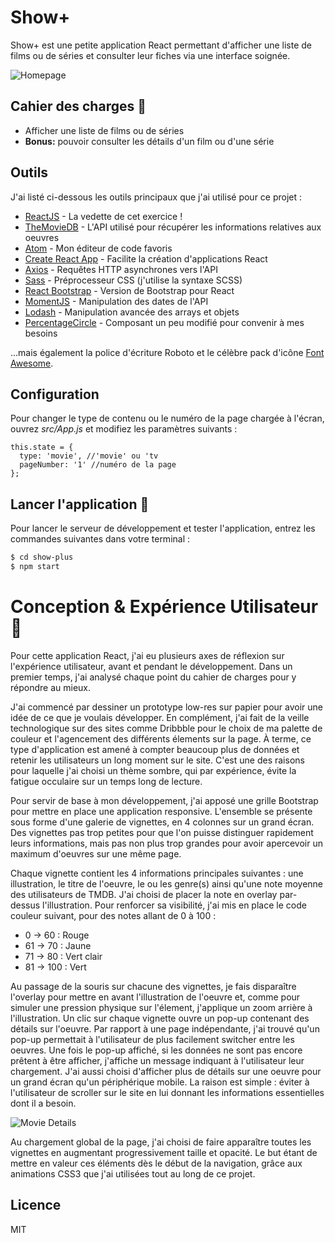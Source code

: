 # Show+

Show+ est une petite application React permettant d'afficher une liste de films ou de séries et consulter leur fiches via une interface soignée.

![Homepage](https://i.imgur.com/EtW2Dzr.jpg)

## Cahier des charges :construction:

  - Afficher une liste de films ou de séries
  - **Bonus:** pouvoir consulter les détails d'un film ou d'une série

## Outils

J'ai listé ci-dessous les outils principaux que j'ai utilisé pour ce projet :

* [ReactJS] - La vedette de cet exercice !
* [TheMovieDB](https://developers.themoviedb.org/3/) - L'API utilisé pour récupérer les informations relatives aux oeuvres
* [Atom] - Mon éditeur de code favoris
* [Create React App] - Facilite la création d'applications React
* [Axios] - Requêtes HTTP asynchrones vers l'API
* [Sass] - Préprocesseur CSS (j'utilise la syntaxe SCSS)
* [React Bootstrap] - Version de Bootstrap pour React
* [MomentJS] - Manipulation des dates de l'API
* [Lodash] - Manipulation avancée des arrays et objets
* [PercentageCircle] - Composant un peu modifié pour convenir à mes besoins

...mais également la police d'écriture Roboto et le célèbre pack d'icône [Font Awesome][Font Awesome].

## Configuration

Pour changer le type de contenu ou le numéro de la page chargée à l'écran, ouvrez *src/App.js* et modifiez les paramètres suivants :

    this.state = {
      type: 'movie', //'movie' ou 'tv
      pageNumber: '1' //numéro de la page
    };

## Lancer l'application :rocket:

Pour lancer le serveur de développement et tester l'application, entrez les commandes suivantes dans votre terminal :

```sh
$ cd show-plus
$ npm start
```

# Conception & Expérience Utilisateur :art:

Pour cette application React, j'ai eu plusieurs axes de réflexion sur l'expérience utilisateur, avant et pendant le développement. Dans un premier temps, j'ai analysé chaque point du cahier de charges pour y répondre au mieux.

J'ai commencé par dessiner un prototype low-res sur papier pour avoir une idée de ce que je voulais développer. En complément, j'ai fait de la veille technologique sur des sites comme Dribbble pour le choix de ma palette de couleur et l'agencement des différents élements sur la page. À terme, ce type d'application est amené à compter beaucoup plus de données et retenir les utilisateurs un long moment sur le site. C'est une des raisons pour laquelle j'ai choisi un thème sombre, qui par expérience, évite la fatigue occulaire sur un temps long de lecture.

Pour servir de base à mon développement, j'ai apposé une grille Bootstrap pour mettre en place une application responsive. L'ensemble se présente sous forme d'une galerie de vignettes, en 4 colonnes sur un grand écran. Des vignettes pas trop petites pour que l'on puisse distinguer rapidement leurs informations, mais pas non plus trop grandes pour avoir apercevoir un maximum d'oeuvres sur une même page.

Chaque vignette contient les 4 informations principales suivantes : une illustration, le titre de l'oeuvre, le ou les genre(s) ainsi qu'une note moyenne des utilisateurs de TMDB. J'ai choisi de placer la note en overlay par-dessus l'illustration. Pour renforcer sa visibilité, j'ai mis en place le code couleur suivant, pour des notes allant de 0 à 100 :
- 0 → 60 : Rouge
- 61 → 70 : Jaune
- 71 → 80 : Vert clair
- 81 → 100 : Vert

Au passage de la souris sur chacune des vignettes, je fais disparaître l'overlay pour mettre en avant l'illustration de l'oeuvre et, comme pour simuler une pression physique sur l'élement, j'applique un zoom arrière à l'illustration. Un clic sur chaque vignette ouvre un pop-up contenant des détails sur l'oeuvre. Par rapport à une page indépendante, j'ai trouvé qu'un pop-up permettait à l'utilisateur de plus facilement switcher entre les oeuvres. Une fois le pop-up affiché, si les données ne sont pas encore prêtent à être afficher, j'affiche un message indiquant à l'utilisateur leur chargement. J'ai aussi choisi d'afficher plus de détails sur une oeuvre pour un grand écran qu'un périphérique mobile. La raison est simple : éviter à l'utilisateur de scroller sur le site en lui donnant les informations essentielles dont il a besoin.

![Movie Details](https://i.imgur.com/WyROWEj.jpg)

Au chargement global de la page, j'ai choisi de faire apparaître toutes les vignettes en augmentant progressivement taille et opacité. Le but étant de mettre en valeur ces éléments dès le début de la navigation, grâce aux animations CSS3 que j'ai utilisées tout au long de ce projet.

Licence
----

MIT


   [Atom]: <https://atom.io/>
   [Create React App]: <https://github.com/facebookincubator/create-react-app>
   [Axios]: <https://github.com/axios/axios>
   [Sass]: <http://sass-lang.com/>
   [React Bootstrap]: <https://react-bootstrap.github.io>
   [MomentJS]: <https://momentjs.com/>
   [Lodash]: <https://lodash.com>
   [Font Awesome]: <http://fontawesome.io/>
   [ReactJS]: <https://reactjs.org/>
   [PercentageCircle]: <https://github.com/JackPu/reactjs-percentage-circle>
